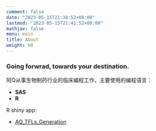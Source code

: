 ```yaml
---
comment: false
date: "2023-05-15T21:38:52+08:00"
lastmod: "2023-05-15T21:41:52+08:00"
mathjax: false
menu: main
title: About
weight: 60
---
```


### Going forwrad, towards your destination.


阿Q从事生物制药行业的临床编程工作，主要使用的编程语言：

* **SAS**
* **R**

R shiny app:
* [AQ_TFLs_Generation](https://aqlife.shinyapps.io/aq_tfls_generation/)